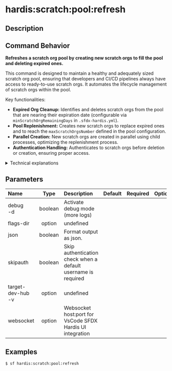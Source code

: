<!-- This file has been generated with command 'sf hardis:doc:plugin:generate'. Please do not update it manually or it may be overwritten -->
# hardis:scratch:pool:refresh

## Description

## Command Behavior

**Refreshes a scratch org pool by creating new scratch orgs to fill the pool and deleting expired ones.**

This command is designed to maintain a healthy and adequately sized scratch org pool, ensuring that developers and CI/CD pipelines always have access to ready-to-use scratch orgs. It automates the lifecycle management of scratch orgs within the pool.

Key functionalities:

- **Expired Org Cleanup:** Identifies and deletes scratch orgs from the pool that are nearing their expiration date (configurable via `minScratchOrgRemainingDays` in `.sfdx-hardis.yml`).
- **Pool Replenishment:** Creates new scratch orgs to replace expired ones and to reach the `maxScratchOrgsNumber` defined in the pool configuration.
- **Parallel Creation:** New scratch orgs are created in parallel using child processes, optimizing the replenishment process.
- **Authentication Handling:** Authenticates to scratch orgs before deletion or creation, ensuring proper access.

<details>
<summary>Technical explanations</summary>

The command's technical implementation involves:

- **Configuration Loading:** It retrieves the `poolConfig` from the project's `.sfdx-hardis.yml` file to get parameters like `maxScratchOrgsNumber`, `maxScratchOrgsNumberToCreateOnce`, and `minScratchOrgRemainingDays`.
- **Pool Storage Interaction:** It uses `getPoolStorage` and `setPoolStorage` to interact with the configured storage service (e.g., Salesforce Custom Object, Redis) to retrieve and update the list of scratch orgs in the pool.
- **Expiration Check:** It calculates the remaining days for each scratch org in the pool using moment and flags those below the `minScratchOrgRemainingDays` threshold for deletion.
- **Scratch Org Deletion:** For expired orgs, it authenticates to them using `authenticateWithSfdxUrlStore` and then executes `sf org delete scratch` via `execCommand`.
- **Scratch Org Creation:** To replenish the pool, it spawns new child processes that run the `sf hardis:scratch:create --pool` command. This allows for parallel creation of multiple scratch orgs.
- **Error Handling:** It includes error handling for scratch org creation failures, logging them and updating the pool storage accordingly.
- **Logging:** Provides detailed logs about the status of scratch orgs (kept, deleted, created, failed creations) and a summary of the refresh operation.
</details>


## Parameters

| Name                  |  Type   | Description                                                   | Default | Required | Options |
|:----------------------|:-------:|:--------------------------------------------------------------|:-------:|:--------:|:-------:|
| debug<br/>-d          | boolean | Activate debug mode (more logs)                               |         |          |         |
| flags-dir             | option  | undefined                                                     |         |          |         |
| json                  | boolean | Format output as json.                                        |         |          |         |
| skipauth              | boolean | Skip authentication check when a default username is required |         |          |         |
| target-dev-hub<br/>-v | option  | undefined                                                     |         |          |         |
| websocket             | option  | Websocket host:port for VsCode SFDX Hardis UI integration     |         |          |         |

## Examples

```shell
$ sf hardis:scratch:pool:refresh
```


